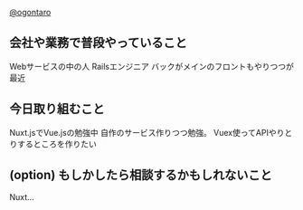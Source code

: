 [@ogontaro](https://ogontaro.com/)

## 会社や業務で普段やっていること
Webサービスの中の人
Railsエンジニア
バックがメインのフロントもやりつつが最近

## 今日取り組むこと
Nuxt.jsでVue.jsの勉強中
自作のサービス作りつつ勉強。
Vuex使ってAPIやりとりするところを作りたい

## (option) もしかしたら相談するかもしれないこと
Nuxt...
